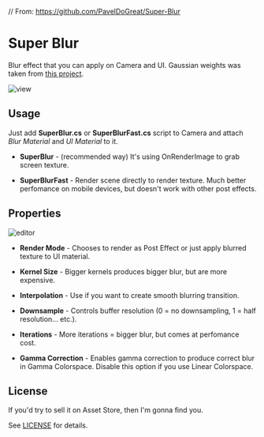 // From: https://github.com/PavelDoGreat/Super-Blur

Super Blur
==========

Blur effect that you can apply on Camera and UI. Gaussian weights was taken from [this project](https://github.com/Jam3/glsl-fast-gaussian-blur).

![view](http://i.imgur.com/4WO551O.png)

Usage
-----

Just add **SuperBlur.cs** or **SuperBlurFast.cs** script to Camera and attach *Blur Material* and *UI Material* to it.


- **SuperBlur** - (recommended way) It's using OnRenderImage to grab screen texture.

- **SuperBlurFast** - Render scene directly to render texture. Much better perfomance on mobile devices, but doesn't work with other post effects.

Properties
----------

![editor](http://i.imgur.com/6ZiIcgq.png)

- **Render Mode** - Chooses to render as Post Effect or just apply blurred texture to UI material.

- **Kernel Size** - Bigger kernels produces bigger blur, but are more expensive.

- **Interpolation** - Use if you want to create smooth blurring transition.

- **Downsample** - Controls buffer resolution (0 = no downsampling, 1 = half resolution... etc.).

- **Iterations** - More iterations = bigger blur, but comes at perfomance cost.

- **Gamma Correction** - Enables gamma correction to produce correct blur in Gamma Colorspace. Disable this option if you use Linear Colorspace. 

License
-------

If you'd try to sell it on Asset Store, then I'm gonna find you.

See [LICENSE](LICENSE) for details.
